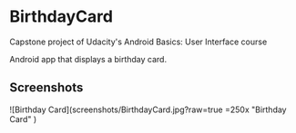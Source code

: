 # BirthdayCard
 Capstone project of Udacity's Android Basics: User Interface course
 
 Android app that displays a birthday card.
 
 Screenshots
 -----------
 ![Birthday Card](screenshots/BirthdayCard.jpg?raw=true =250x "Birthday Card" ) 
